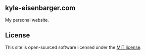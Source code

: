 ## kyle-eisenbarger.com

My personal website.

## License

This site is open-sourced software licensed under the [MIT license](http://opensource.org/licenses/MIT).
